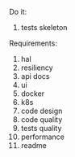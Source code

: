 Do it:
1. tests skeleton

Requirements:
1. hal
2. resiliency
3. api docs
4. ui
5. docker
6. k8s
7. code design
7. code quality
8. tests quality
9. performance
10. readme